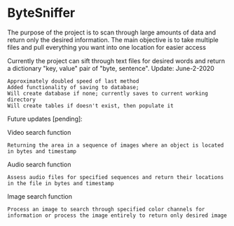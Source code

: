 # ByteSniffer
The purpose of the project is to scan through large amounts of data and return only the desired information. The main objective is to take multiple files and pull everything you want into one location for easier access


Currently the project can sift through text files for desired words and return a dictionary "key, value" pair of "byte, sentence".
Update: June-2-2020

    Approximately doubled speed of last method
    Added functionality of saving to database;
    Will create database if none; currently saves to current working directory
    Will create tables if doesn't exist, then populate it

Future updates [pending]:

  Video search function

    Returning the area in a sequence of images where an object is located in bytes and timestamp


  Audio search function

    Assess audio files for specified sequences and return their locations in the file in bytes and timestamp

  Image search function
  
    Process an image to search through specified color channels for information or process the image entirely to return only desired image

